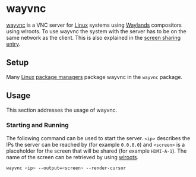 # wayvnc

[wayvnc](https://github.com/any1/wayvnc) is a VNC server for [Linux](/wiki/linux.md) systems using
[Waylands](/wiki/linux/wayland.md) compositors using wlroots.
To use wayvnc the system with the server has to be on the same network as the client.
This is also explained in the [screen sharing entry](/wiki/screen-sharing.md).

## Setup

Many [Linux](/wiki/linux.md) [package managers](/wiki/linux/package_manager.md) 
package wayvnc in the `wayvnc` package.

## Usage

This section addresses the usage of wayvnc.

### Starting and Running 

The following command can be used to start the server.
`<ip>` describes the IPs the server can be reached by (for example `0.0.0.0`) and `<screen>` is a
placeholder for the screen that will be shared (for example `HDMI-A-1`).
The name of the screen can be retrieved by using
[wlroots](/wiki/linux/wayland.md#display-wlroots-screens).

```sh
wayvnc <ip> --output=<screen> --render-cursor
```
